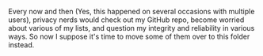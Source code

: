 Every now and then (Yes, this happened on several occasions with multiple users), privacy nerds would check out my GitHub repo, become worried about various of my lists, and question my integrity and reliability in various ways. So now I suppose it's time to move some of them over to this folder instead.

